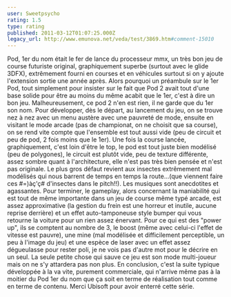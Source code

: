 ```yaml
---
user: Sweetpsycho
rating: 1.5
type: rating
published: 2011-03-12T01:07:25.000Z
legacy_url: http://www.emunova.net/veda/test/3869.htm#comment-15010
---
```

Pod, 1er du nom était le fer de lance du processeur mmx, un très bon jeu de course futuriste original, graphiquement superbe (surtout avec le glide 3DFX), extrêmement fourni en courses et en véhicules surtout si on y ajoute l'extension sortie une année après. Alors pourquoi un préambule sur le 1er Pod, tout simplement pour insister sur le fait que Pod 2 avait tout d'une base solide pour être au moins du même acabit que le 1er, c'est à dire un bon jeu. Malheureusement, ce pod 2 n'en est rien, il ne garde que du 1er son nom. Pour développer, dès le départ, au lancement du jeu, on se trouve nez à nez avec un menu austère avec une pauvreté de mode, ensuite en visitant le mode arcade (pas de championat, on ne choisit que sa course), on se rend vite compte que l'ensemble est tout aussi vide (peu de circuit et peu de pod, 2 fois moins que le 1er). Une fois la course lancée, graphiquement, c'est loin d'être le top, le pod est tout juste bien modélisé (peu de polygones), le circuit est plutôt vide, peu de texture différente, assez sombre quant à l'architecture, elle n'est pas très bien pensée et n'est pas originale. Le plus gros défaut revient aux insectes extrêmement mal modélisés qui nous barrent de temps en temps la route...(que viennent faire ces \#=)àç'ç\# d'insectes dans le pitch!!). Les musiques sont anecdotites et agassantes. Pour terminer, le gameplay, alors concernant la maniabilité qui est tout de même importante dans un jeu de course même typé arcade, est assez approximative (la gestion du frein est une horreur et inutile, aucune reprise derrière) et un effet auto-tamponeuse style bumper qui vous retourne la voiture pour un rien assez énervant. Pour ce qui est des "power up", ils se comptent au nombre de 3, le boost (même avec celui-ci l'effet de vitesse est pauvre), une mine (mal modélisée et difficilement perceptible, un peu à l'image du jeu) et une espèce de laser avec un effet assez dégueulasse pour rester poli, je ne vois pas d'autre mot pour le décrire en un seul. La seule petite chose qui sauve ce jeu est son mode multi-joueur mais on ne s'y attardera pas non plus. En conclusion, c'est la suite typique développée à la va vite, purement commerciale, qui n'arrive même pas à la moitier du Pod 1er du nom que ça soit en terme de réalisation tout comme en terme de contenu. Merci Ubisoft pour avoir enterré cette série.